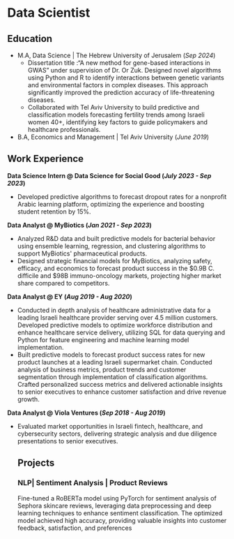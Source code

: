 # Data Scientist

## Education
- M.A, Data Science | The Hebrew University of Jerusalem (_Sep 2024_)
  - Dissertation title :“A new method for gene-based interactions in GWAS” under supervision of Dr. Or Zuk. Designed novel algorithms using Python and R to 
    identify interactions between genetic variants and environmental factors in complex diseases. This approach significantly improved the prediction accuracy of 
    life-threatening diseases.
  - Collaborated with Tel Aviv University to build predictive and classification models forecasting fertility trends among Israeli women 40+, identifying key 
    factors to guide policymakers and healthcare professionals.
- B.A, Economics and Management	| Tel Aviv University (_June 2019_)

## Work Experience
**Data Science Intern @ Data Science for Social Good (_July 2023 - Sep 2023_)**
- Developed predictive algorithms to forecast dropout rates for a nonprofit Arabic learning platform, optimizing the experience and boosting student retention by 
  15%.

   
**Data Analyst @ MyBiotics (_Jan 2021 - Sep 2023_)**
- Analyzed R&D data and built predictive models for bacterial behavior using ensemble learning, regression, and clustering algorithms to support MyBiotics' 
  pharmaceutical products.
- Designed strategic financial models for MyBiotics, analyzing safety, efficacy, and economics to forecast product success in the $0.9B C. difficile and $98B immuno-oncology markets, projecting higher market share compared to competitors.

**Data Analyst @ EY (_Aug 2019 - Aug 2020_)**
- Conducted in depth analysis of healthcare administrative data for a leading Israeli healthcare provider serving over 4.5 million customers. Developed predictive 
  models to optimize workforce distribution and enhance healthcare service delivery, utilizing SQL for data querying and Python for feature engineering and machine 
  learning model implementation. 
- Built predictive models to forecast product success rates for new product launches at a leading Israeli supermarket chain. Conducted analysis of business 
  metrics, product trends and customer segmentation through implementation of classification algorithms. Crafted personalized success metrics and delivered 
  actionable insights to senior executives to enhance customer satisfaction and drive revenue growth.

**Data Analyst @ Viola Ventures (_Sep 2018 - Aug 2019_)**
- Evaluated market opportunities in Israeli fintech, healthcare, and cybersecurity sectors, delivering strategic analysis and due diligence presentations to senior executives.

  ## Projects
  ### NLP| Sentiment Analysis | Product Reviews 
  Fine-tuned a RoBERTa model using PyTorch for sentiment analysis of Sephora skincare reviews, leveraging data preprocessing and deep learning techniques to 
  enhance sentiment classification. The optimized model achieved high accuracy, providing valuable insights into customer feedback, satisfaction, and preferences
  
